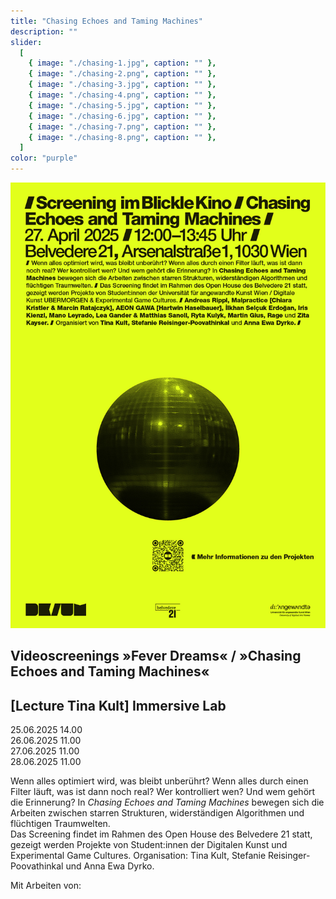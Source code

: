 ```yaml
---
title: "Chasing Echoes and Taming Machines"
description: ""
slider:
  [
    { image: "./chasing-1.jpg", caption: "" },
    { image: "./chasing-2.png", caption: "" },
    { image: "./chasing-3.jpg", caption: "" },
    { image: "./chasing-4.png", caption: "" },
    { image: "./chasing-5.jpg", caption: "" },
    { image: "./chasing-6.jpg", caption: "" },
    { image: "./chasing-7.png", caption: "" },
    { image: "./chasing-8.png", caption: "" },
  ]
color: "purple"
---
```


![](./chasing-echoes-poster-2.jpg)

## Videoscreenings »Fever Dreams« / »Chasing Echoes and Taming Machines« 

## [Lecture Tina Kult] Immersive Lab
25.06.2025 14.00  <br/>26.06.2025 11.00<br/>27.06.2025 11.00<br/>28.06.2025 11.00

Wenn alles optimiert wird, was bleibt unberührt? Wenn alles durch einen Filter läuft, was ist dann noch real? Wer kontrolliert wen? Und wem gehört die Erinnerung? In _Chasing Echoes and Taming Machines_ bewegen sich die Arbeiten zwischen starren Strukturen, widerständigen Algorithmen und flüchtigen Traumwelten. <br/>
Das Screening findet im Rahmen des Open House des Belvedere 21 statt, gezeigt werden Projekte von Student:innen der Digitalen Kunst und Experimental Game Cultures. Organisation: Tina Kult, Stefanie Reisinger-Poovathinkal und Anna Ewa Dyrko.

Mit Arbeiten von:
